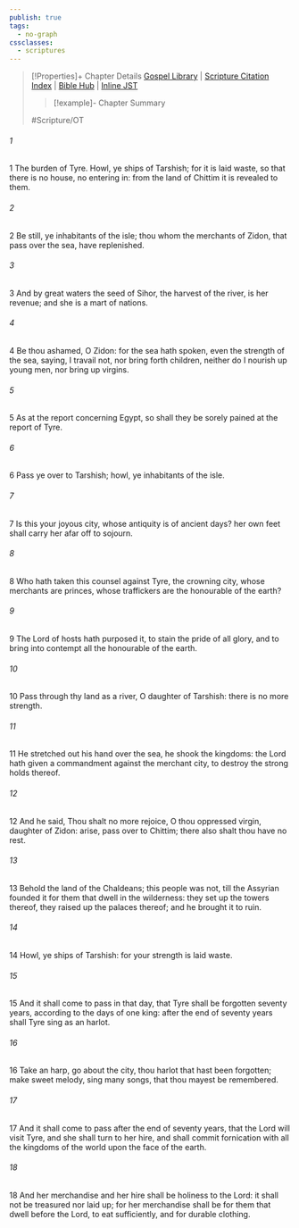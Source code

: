 ```yaml
---
publish: true
tags:
  - no-graph
cssclasses:
  - scriptures
---
```

>[!Properties]+ Chapter Details
>[Gospel Library](https://churchofjesuschrist.org/study/scriptures/ot/isa/23?lang=eng)    |    [Scripture Citation Index](https://scriptures.byu.edu/#07b17::c07b17)    |    [Bible Hub](https://biblehub.com/isaiah/23.htm)    |    [Inline JST](https://scripturetoolbox.com/html/ic/Isaiah/23.html)
>>[!example]- Chapter Summary
>> 
> 
>
>#Scripture/OT
###### 1
1 The burden of Tyre. Howl, ye ships of Tarshish; for it is laid waste, so that there is no house, no entering in: from the land of Chittim it is revealed to them.
###### 2
2 Be still, ye inhabitants of the isle; thou whom the merchants of Zidon, that pass over the sea, have replenished.
###### 3
3 And by great waters the seed of Sihor, the harvest of the river, is her revenue; and she is a mart of nations.
###### 4
4 Be thou ashamed, O Zidon: for the sea hath spoken, even the strength of the sea, saying, I travail not, nor bring forth children, neither do I nourish up young men, nor bring up virgins.
###### 5
5 As at the report concerning Egypt, so shall they be sorely pained at the report of Tyre.
###### 6
6 Pass ye over to Tarshish; howl, ye inhabitants of the isle.
###### 7
7 Is this your joyous city, whose antiquity is of ancient days? her own feet shall carry her afar off to sojourn.
###### 8
8 Who hath taken this counsel against Tyre, the crowning city, whose merchants are princes, whose traffickers are the honourable of the earth?
###### 9
9 The Lord of hosts hath purposed it, to stain the pride of all glory, and to bring into contempt all the honourable of the earth.
###### 10
10 Pass through thy land as a river, O daughter of Tarshish: there is no more strength.
###### 11
11 He stretched out his hand over the sea, he shook the kingdoms: the Lord hath given a commandment against the merchant city, to destroy the strong holds thereof.
###### 12
12 And he said, Thou shalt no more rejoice, O thou oppressed virgin, daughter of Zidon: arise, pass over to Chittim; there also shalt thou have no rest.
###### 13
13 Behold the land of the Chaldeans; this people was not, till the Assyrian founded it for them that dwell in the wilderness: they set up the towers thereof, they raised up the palaces thereof; and he brought it to ruin.
###### 14
14 Howl, ye ships of Tarshish: for your strength is laid waste.
###### 15
15 And it shall come to pass in that day, that Tyre shall be forgotten seventy years, according to the days of one king: after the end of seventy years shall Tyre sing as an harlot.
###### 16
16 Take an harp, go about the city, thou harlot that hast been forgotten; make sweet melody, sing many songs, that thou mayest be remembered.
###### 17
17 And it shall come to pass after the end of seventy years, that the Lord will visit Tyre, and she shall turn to her hire, and shall commit fornication with all the kingdoms of the world upon the face of the earth.
###### 18
18 And her merchandise and her hire shall be holiness to the Lord: it shall not be treasured nor laid up; for her merchandise shall be for them that dwell before the Lord, to eat sufficiently, and for durable clothing.
